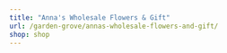 ```yaml
---
title: "Anna's Wholesale Flowers & Gift"
url: /garden-grove/annas-wholesale-flowers-and-gift/
shop: shop
---
```


